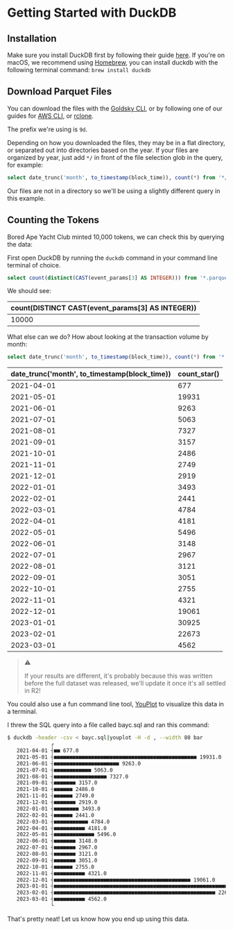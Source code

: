 # Getting Started with DuckDB

## Installation

Make sure you install DuckDB first by following their guide [here](https://duckdb.org/#quickinstall). If you're on macOS, we recommend using [Homebrew](https://docs.brew.sh/Installation), you can install duckdb with the following terminal command: `brew install duckdb`

## Download Parquet Files

You can download the files with the [Goldsky CLI](https://docs.goldsky.com), or by following one of our guides for [AWS CLI](awscli.md), or [rclone](rclone.md).

The prefix we're using is `9d`.

Depending on how you downloaded the files, they may be in a flat directory, or separated out into directories based on the year. If your files are organized by year, just add `*/` in front of the file selection glob in the query, for example:

```sql
select date_trunc('month', to_timestamp(block_time)), count(*) from '*/*.parquet' where lower(address) = '0xbc4ca0eda7647a8ab7c2061c2e118a18a936f13d' and event_signature = 'Transfer(address,address,uint256)' group by 1;
```

Our files are not in a directory so we'll be using a slightly different query in this example.

## Counting the Tokens

Bored Ape Yacht Club minted 10,000 tokens, we can check this by querying the data:

First open DuckDB by running the `duckdb` command in your command line terminal of choice.

```sql
select count(distinct(CAST(event_params[3] AS INTEGER))) from '*.parquet' where lower(address) = '0xbc4ca0eda7647a8ab7c2061c2e118a18a936f13d' and event_signature = 'Transfer(address,address,uint256)';
```

We should see:

| count(DISTINCT CAST(event_params[3] AS INTEGER)) |
|--------------------------------------------------|
| 10000                                            |

What else can we do? How about looking at the transaction volume by month:

```sql
select date_trunc('month', to_timestamp(block_time)), count(*) from '*.parquet' where lower(address) = '0xbc4ca0eda7647a8ab7c2061c2e118a18a936f13d' and event_signature = 'Transfer(address,address,uint256)' group by 1;
```

| date_trunc('month', to_timestamp(block_time)) | count_star() |
|-----------------------------------------------|--------------|
| 2021-04-01                                    | 677          |
| 2021-05-01                                    | 19931        |
| 2021-06-01                                    | 9263         |
| 2021-07-01                                    | 5063         |
| 2021-08-01                                    | 7327         |
| 2021-09-01                                    | 3157         |
| 2021-10-01                                    | 2486         |
| 2021-11-01                                    | 2749         |
| 2021-12-01                                    | 2919         |
| 2022-01-01                                    | 3493         |
| 2022-02-01                                    | 2441         |
| 2022-03-01                                    | 4784         |
| 2022-04-01                                    | 4181         |
| 2022-05-01                                    | 5496         |
| 2022-06-01                                    | 3148         |
| 2022-07-01                                    | 2967         |
| 2022-08-01                                    | 3121         |
| 2022-09-01                                    | 3051         |
| 2022-10-01                                    | 2755         |
| 2022-11-01                                    | 4321         |
| 2022-12-01                                    | 19061        |
| 2023-01-01                                    | 30925        |
| 2023-02-01                                    | 22673        |
| 2023-03-01                                    | 4562         |

> ⚠️
> 
> If your results are different, it's probably because this was written before the full dataset was released, we'll update it once it's all settled in R2!

You could also use a fun command line tool, [YouPlot](https://github.com/red-data-tools/YouPlot) to visualize this data in a terminal.

I threw the SQL query into a file called bayc.sql and ran this command:
```bash
$ duckdb -header -csv < bayc.sql|youplot -H -d , --width 80 bar
              ┌                                                                                ┐
   2021-04-01 ┤■■ 677.0
   2021-05-01 ┤■■■■■■■■■■■■■■■■■■■■■■■■■■■■■■■■■■■■■■■■■■■■■■ 19931.0
   2021-06-01 ┤■■■■■■■■■■■■■■■■■■■■■ 9263.0
   2021-07-01 ┤■■■■■■■■■■■■ 5063.0
   2021-08-01 ┤■■■■■■■■■■■■■■■■■ 7327.0
   2021-09-01 ┤■■■■■■■ 3157.0
   2021-10-01 ┤■■■■■■ 2486.0
   2021-11-01 ┤■■■■■■ 2749.0
   2021-12-01 ┤■■■■■■■ 2919.0
   2022-01-01 ┤■■■■■■■■ 3493.0
   2022-02-01 ┤■■■■■■ 2441.0
   2022-03-01 ┤■■■■■■■■■■■ 4784.0
   2022-04-01 ┤■■■■■■■■■■ 4181.0
   2022-05-01 ┤■■■■■■■■■■■■■ 5496.0
   2022-06-01 ┤■■■■■■■ 3148.0
   2022-07-01 ┤■■■■■■■ 2967.0
   2022-08-01 ┤■■■■■■■ 3121.0
   2022-09-01 ┤■■■■■■■ 3051.0
   2022-10-01 ┤■■■■■■ 2755.0
   2022-11-01 ┤■■■■■■■■■■ 4321.0
   2022-12-01 ┤■■■■■■■■■■■■■■■■■■■■■■■■■■■■■■■■■■■■■■■■■■■■ 19061.0
   2023-01-01 ┤■■■■■■■■■■■■■■■■■■■■■■■■■■■■■■■■■■■■■■■■■■■■■■■■■■■■■■■■■■■■■■■■■■■■■■■ 30925.0
   2023-02-01 ┤■■■■■■■■■■■■■■■■■■■■■■■■■■■■■■■■■■■■■■■■■■■■■■■■■■■■ 22673.0
   2023-03-01 ┤■■■■■■■■■■ 4562.0
              └                                                                                ┘
```

That's pretty neat! Let us know how you end up using this data.

